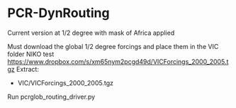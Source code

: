 PCR-DynRouting
===============
Current version at 1/2 degree with mask of Africa applied

Must download the global 1/2 degree forcings and place them in the VIC folder NIKO test
https://www.dropbox.com/s/xm65nym2pcgd49d/VICForcings_2000_2005.tgz
Extract: 
- VIC/VICForcings_2000_2005.tgz

Run pcrglob_routing_driver.py
